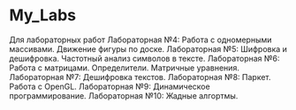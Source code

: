# My_Labs
Для лабораторных работ
Лабораторная №4: Работа с одномерными массивами. Движение фигуры по доске.
Лабораторная №5: Шифровка и дешифровка. Частотный анализ символов в тексте.
Лабораторная №6: Работа с матрицами. Определители. Матричные уравнения.
Лабораторная №7: Дешифровка текстов.
Лабораторная №8: Паркет. Работа с OpenGL.
Лабораторная №9: Динамическое программирование.
Лабораторная №10: Жадные алгортмы.

